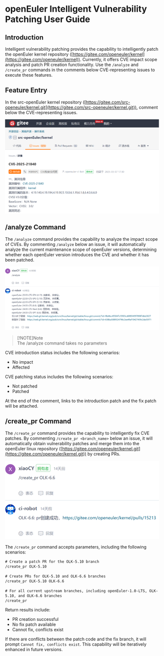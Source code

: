 # openEuler Intelligent Vulnerability Patching User Guide

## Introduction

Intelligent vulnerability patching provides the capability to intelligently patch the openEuler kernel repository ([https://gitee.com/openeuler/kernel](https://gitee.com/openeuler/kernel)). Currently, it offers CVE impact scope analysis and patch PR creation functionality. Use the `/analyze` and `/create_pr` commands in the comments below CVE-representing issues to execute these features.

## Feature Entry

In the src-openEuler kernel repository ([https://gitee.com/src-openeuler/kernel.git](https://gitee.com/src-openeuler/kernel.git)), comment below the CVE-representing issues.

![CVE Screenshot](pictures/cve.png)

## /analyze Command

The `/analyze` command provides the capability to analyze the impact scope of CVEs. By commenting `/analyze` below an issue, it will automatically analyze the current maintenance scope of openEuler versions, determining whether each openEuler version introduces the CVE and whether it has been patched.

![/analyze Command](pictures/analyze.png)

> [!NOTE]Note  
> The /analyze command takes no parameters

CVE introduction status includes the following scenarios:

* No impact
* Affected

CVE patching status includes the following scenarios:

* Not patched
* Patched

At the end of the comment, links to the introduction patch and the fix patch will be attached.

## /create_pr Command

The `/create_pr` command provides the capability to intelligently fix CVE patches. By commenting `/create_pr <branch_name>` below an issue, it will automatically obtain vulnerability patches and merge them into the openEuler linux repository ([https://gitee.com/openeuler/kernel.git](https://gitee.com/openeuler/kernel.git)) by creating PRs.

![/create_pr Command](pictures/create_pr.png)

The `/create_pr` command accepts parameters, including the following scenarios:

```shell
# Create a patch PR for the OLK-5.10 branch
/create_pr OLK-5.10

# Create PRs for OLK-5.10 and OLK-6.6 branches
/create_pr OLK-5.10 OLK-6.6

# For all current upstream branches, including openEuler-1.0-LTS, OLK-5.10, and OLK-6.6 branches
/create_pr
```

Return results include:

* PR creation successful
* No fix patch available
* Cannot fix, conflicts exist

If there are conflicts between the patch code and the fix branch, it will prompt `Cannot fix, conflicts exist`. This capability will be iteratively enhanced in future versions.
